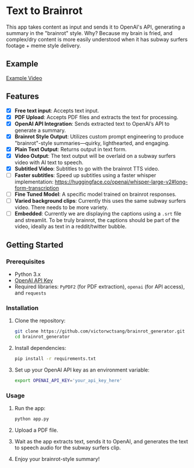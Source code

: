 # Text to Brainrot

This app takes content as input and sends it to OpenAI's API, generating a summary in the "brainrot" style. Why? Because my brain is fried, and complex/dry content is more easily understood when it has subway surfers footage + meme style delivery.

## Example

[Example Video](https://www.canva.com/design/DAGVnKSRMYs/bPv5Fn0w0kUpj66XiqFuIA/watch?utm_content=DAGVnKSRMYs&utm_campaign=designshare&utm_medium=link&utm_source=editor)

## Features

- [x] **Free text input**: Accepts text input.
- [x] **PDF Upload**: Accepts PDF files and extracts the text for processing.
- [x] **OpenAI API Integration**: Sends extracted text to OpenAI’s API to generate a summary.
- [x] **Brainrot Style Output**: Utilizes custom prompt engineering to produce "brainrot"-style summaries—quirky, lighthearted, and engaging.
- [x] **Plain Text Output**: Returns output in text form.
- [x] **Video Output**: The text output will be overlaid on a subway surfers video with AI text to speech.
- [x] **Subtitled Video**: Subtitles to go with the brainrot TTS video.
- [ ] **Faster subtitles**: Speed up subtitles using a faster whisper implementation: https://huggingface.co/openai/whisper-large-v2#long-form-transcription
- [ ] **Fine Tuned Model**: A specific model trained on brainrot responses.
- [ ] **Varied background clips**: Currently this uses the same subway surfers video. There needs to be more variety.
- [ ] **Embedded**: Currently we are displaying the captions using a `.srt` file and streamlit. To be truly brainrot, the captions should be part of the video,
ideally as text in a reddit/twitter bubble.

## Getting Started

### Prerequisites

- Python 3.x
- [OpenAI API Key](https://platform.openai.com/signup/)
- Required libraries: `PyPDF2` (for PDF extraction), `openai` (for API access), and `requests`

### Installation

1. Clone the repository:
   ```bash
   git clone https://github.com/victorwctsang/brainrot_generator.git
   cd brainrot_generator
   ```

2. Install dependencies:
   ```bash
   pip install -r requirements.txt
   ```

3. Set up your OpenAI API key as an environment variable:
   ```bash
   export OPENAI_API_KEY='your_api_key_here'
   ```

### Usage

1. Run the app:
   ```bash
   python app.py
   ```

2. Upload a PDF file.

3. Wait as the app extracts text, sends it to OpenAI, and generates the text to speech audio for the subway surfers clip.

4. Enjoy your brainrot-style summary!

